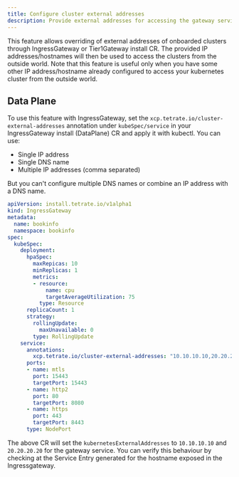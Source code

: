 ```yaml
---
title: Configure cluster external addresses
description: Provide external addresses for accessing the gateway service from outside the cluster.
---
```


This feature allows overriding of external addresses of onboarded clusters through IngressGateway or Tier1Gateway install CR. The provided
IP addresses/hostnames will then be used to access the clusters from the outside world.
Note that this feature is useful only when you have some other IP address/hostname already configured to access your kubernetes
cluster from the outside world.

## Data Plane

To use this feature with IngressGateway, set the `xcp.tetrate.io/cluster-external-addresses` annotation under `kubeSpec/service` in your IngressGateway
install (DataPlane) CR and apply it with kubectl. You can use:
- Single IP address
- Single DNS name
- Multiple IP addresses (comma separated)

But you can't configure multiple DNS names or combine an IP address with a DNS name.

```yaml
apiVersion: install.tetrate.io/v1alpha1
kind: IngressGateway
metadata:
  name: bookinfo
  namespace: bookinfo
spec:
  kubeSpec:
    deployment:
      hpaSpec:
        maxRepicas: 10
        minReplicas: 1
        metrics:
        - resource:
            name: cpu
            targetAverageUtilization: 75
          type: Resource
      replicaCount: 1
      strategy:
        rollingUpdate:
          maxUnavailable: 0
        type: RollingUpdate
    service:
      annotations:
        xcp.tetrate.io/cluster-external-addresses: "10.10.10.10,20.20.20.20"
      ports:
      - name: mtls
        port: 15443
        targetPort: 15443
      - name: http2
        port: 80
        targetPort: 8080
      - name: https
        port: 443
        targetPort: 8443
      type: NodePort
```

The above CR will set the `kubernetesExternalAddresses` to `10.10.10.10` and `20.20.20.20` for the gateway service.
You can verify this behaviour by checking at the Service Entry generated for the hostname exposed in the Ingressgateway.
